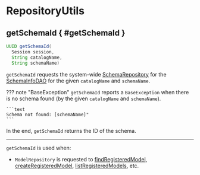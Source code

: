 # RepositoryUtils

## getSchemaId { #getSchemaId }

```java
UUID getSchemaId(
  Session session,
  String catalogName,
  String schemaName)
```

`getSchemaId` requests the system-wide [SchemaRepository](#SCHEMA_REPOSITORY) for the [SchemaInfoDAO](SchemaRepository.md#getSchemaDAO) for the given `catalogName` and `schemaName`.

??? note "BaseException"
    `getSchemaId` reports a `BaseException` when there is no schema found (by the given `catalogName` and `schemaName`).

    ```text
    Schema not found: [schemaName]"
    ```

In the end, `getSchemaId` returns the ID of the schema.

---

`getSchemaId` is used when:

* `ModelRepository` is requested to [findRegisteredModel](ModelRepository.md#findRegisteredModel), [createRegisteredModel](ModelRepository.md#createRegisteredModel), [listRegisteredModels](ModelRepository.md#listRegisteredModels), etc.
